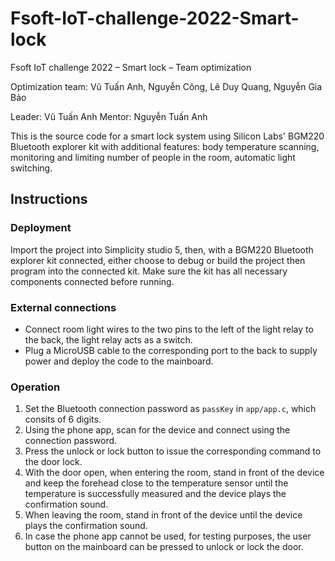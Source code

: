 # Fsoft-IoT-challenge-2022-Smart-lock
Fsoft IoT challenge 2022 – Smart lock – Team optimization


Optimization team: Vũ Tuấn Anh, Nguyễn Công, Lê Duy Quang, Nguyễn Gia Bảo

Leader: Vũ Tuấn Anh
Mentor: Nguyễn Tuấn Anh

This is the source code for a smart lock system using Silicon Labs' BGM220
Bluetooth explorer kit with additional features: body temperature scanning,
monitoring and limiting number of people in the room, automatic light switching.

## Instructions

### Deployment

Import the project into Simplicity studio 5, then, with a BGM220 Bluetooth
explorer kit connected, either choose to debug or build the project then program
into the connected kit. Make sure the kit has all necessary components connected
before running.

### External connections

- Connect room light wires to the two pins to the left of the light relay to the
back, the light relay acts as a switch.
- Plug a MicroUSB cable to the corresponding port to the back to supply power
and deploy the code to the mainboard.

### Operation

1. Set the Bluetooth connection password as `passKey` in `app/app.c`, which
consits of 6 digits.
2. Using the phone app, scan for the device and connect using the connection
password.
3. Press the unlock or lock button to issue the corresponding command to the
door lock.
4. With the door open, when entering the room, stand in front of the device and
keep the forehead close to the temperature sensor until the temperature is
successfully measured and the device plays the confirmation sound.
5. When leaving the room, stand in front of the device until the device plays
the confirmation sound.
6. In case the phone app cannot be used, for testing purposes, the user button
on the mainboard can be pressed to unlock or lock the door.
